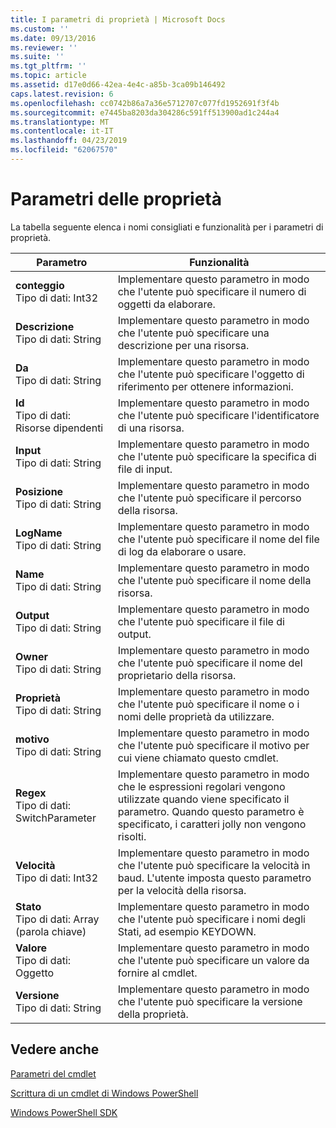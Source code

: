 ```yaml
---
title: I parametri di proprietà | Microsoft Docs
ms.custom: ''
ms.date: 09/13/2016
ms.reviewer: ''
ms.suite: ''
ms.tgt_pltfrm: ''
ms.topic: article
ms.assetid: d17e0d66-42ea-4e4c-a85b-3ca09b146492
caps.latest.revision: 6
ms.openlocfilehash: cc0742b86a7a36e5712707c077fd1952691f3f4b
ms.sourcegitcommit: e7445ba8203da304286c591ff513900ad1c244a4
ms.translationtype: MT
ms.contentlocale: it-IT
ms.lasthandoff: 04/23/2019
ms.locfileid: "62067570"
---
```

# <a name="property-parameters"></a>Parametri delle proprietà

La tabella seguente elenca i nomi consigliati e funzionalità per i parametri di proprietà.

|Parametro|Funzionalità|
|---|---|
|**conteggio**<br>Tipo di dati: Int32|Implementare questo parametro in modo che l'utente può specificare il numero di oggetti da elaborare.|
|**Descrizione**<br>Tipo di dati: String|Implementare questo parametro in modo che l'utente può specificare una descrizione per una risorsa.|
|**Da**<br>Tipo di dati: String|Implementare questo parametro in modo che l'utente può specificare l'oggetto di riferimento per ottenere informazioni.|
|**Id**<br>Tipo di dati: Risorse dipendenti|Implementare questo parametro in modo che l'utente può specificare l'identificatore di una risorsa.|
|**Input**<br>Tipo di dati: String|Implementare questo parametro in modo che l'utente può specificare la specifica di file di input.|
|**Posizione**<br>Tipo di dati: String|Implementare questo parametro in modo che l'utente può specificare il percorso della risorsa.|
|**LogName**<br>Tipo di dati: String|Implementare questo parametro in modo che l'utente può specificare il nome del file di log da elaborare o usare.|
|**Name**<br>Tipo di dati: String|Implementare questo parametro in modo che l'utente può specificare il nome della risorsa.|
|**Output**<br>Tipo di dati: String|Implementare questo parametro in modo che l'utente può specificare il file di output.|
|**Owner**<br>Tipo di dati: String|Implementare questo parametro in modo che l'utente può specificare il nome del proprietario della risorsa.|
|**Proprietà**<br>Tipo di dati: String|Implementare questo parametro in modo che l'utente può specificare il nome o i nomi delle proprietà da utilizzare.|
|**motivo**<br>Tipo di dati: String|Implementare questo parametro in modo che l'utente può specificare il motivo per cui viene chiamato questo cmdlet.|
|**Regex**<br>Tipo di dati: SwitchParameter|Implementare questo parametro in modo che le espressioni regolari vengono utilizzate quando viene specificato il parametro. Quando questo parametro è specificato, i caratteri jolly non vengono risolti.|
|**Velocità**<br>Tipo di dati: Int32|Implementare questo parametro in modo che l'utente può specificare la velocità in baud. L'utente imposta questo parametro per la velocità della risorsa.|
|**Stato**<br>Tipo di dati: Array (parola chiave)|Implementare questo parametro in modo che l'utente può specificare i nomi degli Stati, ad esempio KEYDOWN.|
|**Valore**<br>Tipo di dati: Oggetto|Implementare questo parametro in modo che l'utente può specificare un valore da fornire al cmdlet.|
|**Versione**<br>Tipo di dati: String|Implementare questo parametro in modo che l'utente può specificare la versione della proprietà.|

## <a name="see-also"></a>Vedere anche

[Parametri del cmdlet](./cmdlet-parameters.md)

[Scrittura di un cmdlet di Windows PowerShell](./writing-a-windows-powershell-cmdlet.md)

[Windows PowerShell SDK](../windows-powershell-reference.md)
